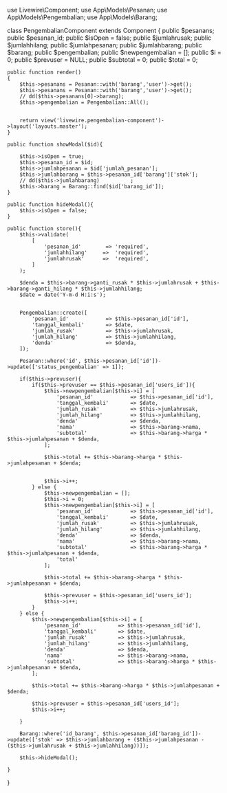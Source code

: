 
use Livewire\Component;
use App\Models\Pesanan;
use App\Models\Pengembalian;
use App\Models\Barang;

class PengembalianComponent extends Component
{
    public $pesanans;
    public $pesanan_id;
    public $isOpen = false; 
    public $jumlahrusak;
    public $jumlahhilang;
    public $jumlahpesanan;
    public $jumlahbarang;
    public $barang;
    public $pengembalian;
    public $newpengembalian = [];
    public $i = 0;
    public $prevuser = NULL;
    public $subtotal = 0;
    public $total = 0;

    public function render()
    {   
        $this->pesanans = Pesanan::with('barang','user')->get();      
        $this->pesanans = Pesanan::with('barang','user')->get(); 
        // dd($this->pesanans[0]->barang);
        $this->pengembalian = Pengembalian::All();           


        return view('livewire.pengembalian-component')->layout('layouts.master');
    }

    public function showModal($id){  

        $this->isOpen = true;
        $this->pesanan_id = $id;        
        $this->jumlahpesanan = $id['jumlah_pesanan']; 
        $this->jumlahbarang = $this->pesanan_id['barang']['stok'];    
        // dd($this->jumlahbarang)          ;
        $this->barang = Barang::find($id['barang_id']);                
    }

    public function hideModal(){
        $this->isOpen = false;        
    }

    public function store(){
        $this->validate(
            [
                'pesanan_id'        => 'required',
                'jumlahhilang'     =>  'required',
                'jumlahrusak'      =>  'required',                
            ]
        );

        $denda = $this->barang->ganti_rusak * $this->jumlahrusak + $this->barang->ganti_hilang * $this->jumlahhilang;
        $date = date('Y-m-d H:i:s');       


        Pengembalian::create([
            'pesanan_id'            => $this->pesanan_id['id'],
            'tanggal_kembali'       => $date,        
            'jumlah_rusak'          => $this->jumlahrusak,
            'jumlah_hilang'         => $this->jumlahhilang,
            'denda'                 => $denda,            
        ]);

        Pesanan::where('id', $this->pesanan_id['id'])->update(['status_pengembalian' => 1]);

        if($this->prevuser){
            if($this->prevuser == $this->pesanan_id['users_id']){
                $this->newpengembalian[$this->i] = [
                    'pesanan_id'            => $this->pesanan_id['id'],
                    'tanggal_kembali'       => $date,        
                    'jumlah_rusak'          => $this->jumlahrusak,
                    'jumlah_hilang'         => $this->jumlahhilang,
                    'denda'                 => $denda,
                    'nama'                  => $this->barang->nama, 
                    'subtotal'              => $this->barang->harga * $this->jumlahpesanan + $denda,                              
                ]; 

                $this->total += $this->barang->harga * $this->jumlahpesanan + $denda;


                $this->i++;
            } else {
                $this->newpengembalian = [];
                $this->i = 0;
                $this->newpengembalian[$this->i] = [
                    'pesanan_id'            => $this->pesanan_id['id'],
                    'tanggal_kembali'       => $date,        
                    'jumlah_rusak'          => $this->jumlahrusak,
                    'jumlah_hilang'         => $this->jumlahhilang,
                    'denda'                 => $denda,
                    'nama'                  => $this->barang->nama, 
                    'subtotal'              => $this->barang->harga * $this->jumlahpesanan + $denda,
                    'total'                            
                ];   

                $this->total += $this->barang->harga * $this->jumlahpesanan + $denda;

                $this->prevuser = $this->pesanan_id['users_id'];
                $this->i++;
            }            
        } else {
            $this->newpengembalian[$this->i] = [
                'pesanan_id'            => $this->pesanan_id['id'],
                'tanggal_kembali'       => $date,        
                'jumlah_rusak'          => $this->jumlahrusak,
                'jumlah_hilang'         => $this->jumlahhilang,
                'denda'                 => $denda,
                'nama'                  => $this->barang->nama, 
                'subtotal'              => $this->barang->harga * $this->jumlahpesanan + $denda, 
            ]; 

            $this->total += $this->barang->harga * $this->jumlahpesanan + $denda;

            $this->prevuser = $this->pesanan_id['users_id'];
            $this->i++;

        }

        Barang::where('id_barang', $this->pesanan_id['barang_id'])->update(['stok' => $this->jumlahbarang + ($this->jumlahpesanan - ($this->jumlahrusak + $this->jumlahhilang))]);

        $this->hideModal();            

    }
} 
